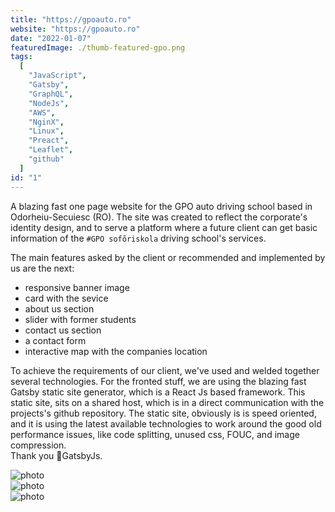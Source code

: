 ```yaml
---
title: "https://gpoauto.ro"
website: "https://gpoauto.ro"
date: "2022-01-07"
featuredImage: ./thumb-featured-gpo.png
tags:
  [
    "JavaScript",
    "Gatsby",
    "GraphQL",
    "NodeJs",
    "AWS",
    "NginX",
    "Linux",
    "Preact",
    "Leaflet",
    "github"
  ]
id: "1"
---
```




A blazing fast one page website for the GPO auto driving school based in Odorheiu-Secuiesc (RO). 
The site was created to reflect the corporate's identity design, and to serve a platform where a future client can get basic information of the `#GPO sofőriskola` driving school's services. 

The main features asked by the client or recommended and implemented by us are the next:
 * responsive banner image
 * card with the sevice
 * about us section
 * slider with former students
 * contact us section
 * a contact form
 * interactive map with the companies location  

To achieve the requirements of our client, we've used and welded together several technologies. For the fronted stuff, we are using the blazing fast Gatsby static site generator, which is a React Js based framework. This static site, sits on a shared host, which is in a direct communication with the projects's github repository. The static site, obviously is is speed oriented, and it is using the latest available technologies to work around the good old performance issues, like code splitting, unused css, FOUC, and image compression.<br/>  Thank you 💜GatsbyJs.  

![photo](thumb-gpo-1.png)  
![photo](thumb-gpo-2.png)  
![photo](thumb-gpo-3.png)  
